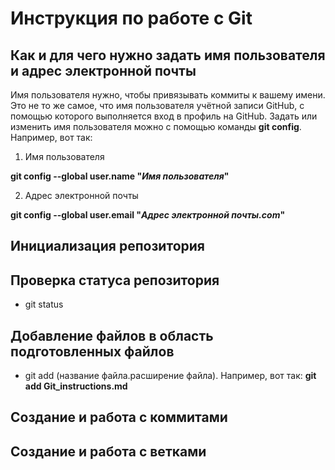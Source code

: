 # Инструкция по работе с Git

## Как и для чего нужно задать имя пользователя и адрес электронной почты

Имя пользователя нужно, чтобы привязывать коммиты к вашему имени. Это не то же самое, что имя пользователя учётной записи GitHub, с помощью которого выполняется вход в профиль на GitHub. Задать или изменить имя пользователя можно с помощью команды **git config**. Например, вот так:

1. Имя пользователя

**git config --global user.name "_Имя пользователя_"**

2. Адрес электронной почты

**git config --global user.email "_Адрес электронной почты.com_"**

## Инициализация репозитория

## Проверка статуса репозитория

* git status

## Добавление файлов в область подготовленных файлов

* git add (название файла.расширение файла). Например, вот так: **git add Git_instructions.md**

## Создание и работа с коммитами

## Создание и работа с ветками

